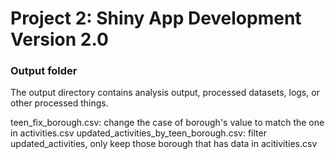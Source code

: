# Project 2: Shiny App Development Version 2.0

### Output folder

The output directory contains analysis output, processed datasets, logs, or other processed things.

teen_fix_borough.csv: change the case of borough's value to match the one in activities.csv
updated_activities_by_teen_borough.csv: filter updated_activities, only keep those borough that has data in acitivities.csv

